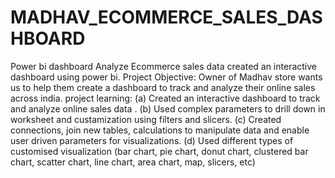# MADHAV_ECOMMERCE_SALES_DASHBOARD
Power bi dashboard
Analyze Ecommerce sales data created an interactive dashboard using power bi.
Project Objective: Owner of Madhav store wants us to help them create a dashboard to track 
and analyze their online sales across india.
project learning: (a) Created an interactive dashboard to track and analyze online sales data .
(b) Used complex parameters to drill down in worksheet and custamization using filters and slicers.
(c) Created connections, join new tables, calculations to manipulate data and enable user driven parameters for visualizations.
(d) Used different types of customised visualization (bar chart, pie chart, donut chart, clustered bar chart, scatter chart, line chart, area chart, map, slicers, etc) 
